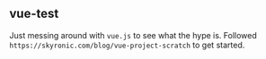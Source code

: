## vue-test

Just messing around with `vue.js` to see what the hype is. Followed `https://skyronic.com/blog/vue-project-scratch` to get started.
